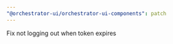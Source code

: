 ```yaml
---
"@orchestrator-ui/orchestrator-ui-components": patch
---
```


Fix not logging out when token expires
